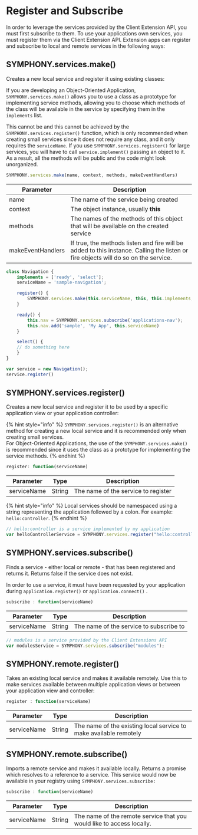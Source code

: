 # Register and Subscribe

In order to leverage the services provided by the Client Extension API, you must first subscribe to them. To use your applications own services, you must register them via the Client Extension API. Extension apps can register and subscribe to local and remote services in the following ways:

## SYMPHONY.services.make()

Creates a new local service and register it using existing classes:

If you are developing an Object-Oriented Application, `SYMPHONY.services.make()` allows you to use a class as a prototype for implementing service methods, allowing you to choose which methods of the class will be available in the service by specifying them in the `implements` list.

This cannot be and this cannot be achieved by the `SYMPHONY.services.register()` function, which is only recommended when creating small services since it does not require any class, and it only requires the `serviceName`. If you use `SYMPHONY.services.register()` for large services, you will have to call `service.implement()` passing an object to it. As a result, all the methods will be public and the code might look unorganized.

```javascript
SYMPHONY.services.make(name, context, methods, makeEventHandlers)
```

| Parameter         | Description                                                                                                                        |
| ----------------- | ---------------------------------------------------------------------------------------------------------------------------------- |
| name              | The name of the service being created                                                                                              |
| context           | The object instance, usually **this**                                                                                              |
| methods           | The names of the methods of this object that will be available on the created service                                              |
| makeEventHandlers | If true, the methods listen and fire will be added to this instance. Calling the listen or fire objects will do so on the service. |

```javascript
class Navigation {
    implements = ['ready', 'select'];
    serviceName = 'sample-navigation';

    register() {
        SYMPHONY.services.make(this.serviceName, this, this.implements, true);
    }

    ready() {
        this.nav = SYMPHONY.services.subscribe('applications-nav');
        this.nav.add('sample', 'My App', this.serviceName)
    }

    select() {
    // do something here
    }
}

var service = new Navigation();
service.register()
```

## SYMPHONY.services.register()

Creates a new local service and register it to be used by a specific application view or your application controller:

{% hint style="info" %}
`SYMPHONY.services.register()` is an alternative method for creating a new local service and it is recommended only when creating small services.\
For Object-Oriented Applications, the use of the `SYMPHONY.services.make()` is recommended since it uses the class as a prototype for implementing the service methods.
{% endhint %}

```javascript
register: function(serviceName)
```

| Parameter   | Type   | Description                         |
| ----------- | ------ | ----------------------------------- |
| serviceName | String | The name of the service to register |

{% hint style="info" %}
Local services should be namespaced using a string representing the application followed by a colon. For example: `hello:controller`.
{% endhint %}

```javascript
// hello:controller is a service implemented by my application
var helloControllerService = SYMPHONY.services.register("hello:controller");
```

## SYMPHONY.services.subscribe()

Finds a service - either local or remote - that has been registered and returns it. Returns false if the service does not exist.

In order to use a service, it must have been requested by your application during `application.register()` or `application.connect()` .

```javascript
subscribe : function(serviceName)
```

| Parameter   | Type   | Description                             |
| ----------- | ------ | --------------------------------------- |
| serviceName | String | The name of the service to subscribe to |

```javascript
// modules is a service provided by the Client Extensions API
var modulesService = SYMPHONY.services.subscribe("modules");
```

## SYMPHONY.remote.register()

Takes an existing local service and makes it available remotely. Use this to make services available between multiple application views or between your application view and controller:

```javascript
register : function(serviceName)
```

| Parameter   | Type   | Description                                                       |
| ----------- | ------ | ----------------------------------------------------------------- |
| serviceName | String | The name of the existing local service to make available remotely |

## SYMPHONY.remote.subscribe()

Imports a remote service and makes it available locally. Returns a promise which resolves to a reference to a service. This service would now be available in your registry using `SYMPHONY.services.subscribe:`

```javascript
subscribe : function(serviceName)
```

| Parameter   | Type   | Description                                                           |
| ----------- | ------ | --------------------------------------------------------------------- |
| serviceName | String | The name of the remote service that you would like to access locally. |
